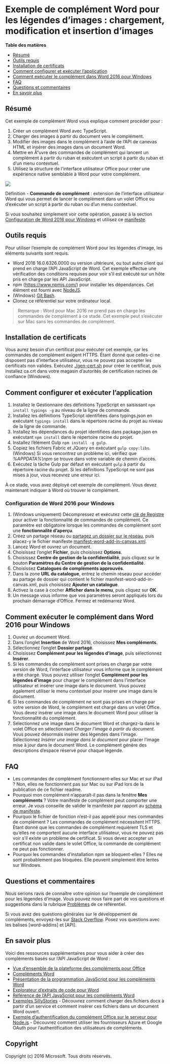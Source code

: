 # Exemple de complément Word pour les légendes d’images : chargement, modification et insertion d’images

**Table des matières**

* [Résumé](#summary)
* [Outils requis](#required-tools)
* [Installation de certificats](#how-to-install-certificates)
* [Comment configurer et exécuter l’application](#how-to-set-up-and-run-the-app)
* [Comment exécuter le complément dans Word 2016 pour Windows](#how-to-run-the-add-in-in-Word-2016-for-Windows)
* [FAQ](#faq)
* [Questions et commentaires](#questions-and-comments)
* [En savoir plus](#learn-more)


## Résumé

Cet exemple de complément Word vous explique comment procéder pour :

1. Créer un complément Word avec TypeScript.
2. Charger des images à partir du document vers le complément.
3. Modifier des images dans le complément à l’aide de l’API de canevas HTML et insérer des images dans un document Word.
4. Mettre en Å“uvre des commandes de complément qui lancent un complément à partir du ruban et exécutent un script à partir du ruban et d’un menu contextuel.
5. Utilisez la structure de l’interface utilisateur Office pour créer une expérience native semblable à Word pour votre complément.

![](/readme-images/Word-Add-in-TypeScript-Canvas.gif)

Définition - **Commande de complément** : extension de l’interface utilisateur Word qui vous permet de lancer le complément dans un volet Office ou d’exécuter un script à partir du ruban ou d’un menu contextuel.

Si vous souhaitez simplement voir cette opération, passez à la section [Configuration de Word 2016 pour Windows](#word-2016-for-windows-set-up) et utilisez ce [manifeste](https://github.com/OfficeDev/Word-Add-in-TypeScript-Canvas/blob/deploy2Azure/manifest-word-add-in-canvas.xml).

## Outils requis

Pour utiliser l’exemple de complément Word pour les légendes d’image, les éléments suivants sont requis.

* Word 2016 16.0.6326.0000 ou version ultérieure, ou tout autre client qui prend en charge l’API JavaScript de Word. Cet exemple effectue une vérification des conditions requises pour voir s’il est exécuté sur un hôte pris en charge par les API JavaScript.
* npm (https://www.npmjs.com/) pour installer les dépendances. Cet élément est fourni avec [NodeJS](https://nodejs.org/en/).
* (Windows) [Git Bash](http://www.git-scm.com/downloads).
* Clonez ce référentiel sur votre ordinateur local.

> Remarque : Word pour Mac 2016 ne prend pas en charge les commandes de complément à ce stade. Cet exemple peut s’exécuter sur Mac sans les commandes de complément.

## Installation de certificats

Vous aurez besoin d’un certificat pour exécuter cet exemple, car les commandes de complément exigent HTTPS. Étant donné que celles-ci ne disposent pas d’interface utilisateur, vous ne pouvez pas accepter les certificats non valides. Exécutez [./gen-cert.sh](#gen-cert.sh) pour créer le certificat, puis installez ca.crt dans votre magasin d’autorités de certification racines de confiance (Windows).

## Comment configurer et exécuter l’application

1. Installez le Gestionnaire des définitions TypeScript en saisissant ```npm install typings -g``` au niveau de la ligne de commande.
2. Installez les définitions TypeScript identifiées dans typings.json en exécutant ```typings install``` dans le répertoire racine du projet au niveau de la ligne de commande.
3. Installez les dépendances du projet identifiées dans package.json en exécutant ```npm install``` dans le répertoire racine du projet.
4. Installez l’élément Gulp ```npm install -g gulp```.
5. Copiez les fichiers Fabric et JQuery en exécutant ```gulp copy:libs```. (Windows) Si vous rencontrez un problème ici, vérifiez que *%APPDATA%\npm* se trouve dans votre variable de chemin d’accès.
6. Exécutez la tâche Gulp par défaut en exécutant ```gulp``` à partir du répertoire racine du projet. Si les définitions TypeScript ne sont pas mises à jour, vous recevrez une erreur ici.

À ce stade, vous avez déployé cet exemple de complément. Vous devez maintenant indiquer à Word où trouver le complément.

### Configuration de Word 2016 pour Windows

1. (Windows uniquement) Décompressez et exécutez cette [clé de Registre](https://github.com/OfficeDev/Office-Add-in-Commands-Samples/tree/master/Tools/AddInCommandsUndark) pour activer la fonctionnalité de commandes de complément. Ce paramètre est obligatoire lorsque les commandes de complément sont une **fonctionnalité d’aperçu**.
2. Créez un partage réseau ou [partagez un dossier sur le réseau](https://technet.microsoft.com/fr-fr/library/cc770880.aspx), puis placez-y le fichier manifeste [manifest-word-add-in-canvas.xml](manifest-word-add-in-canvas.xml).
3. Lancez Word et ouvrez un document.
4. Choisissez l’onglet **Fichier**, puis choisissez **Options**.
5. Choisissez **Centre de gestion de la confidentialité**, puis cliquez sur le bouton **Paramètres du Centre de gestion de la confidentialité**.
6. Choisissez **Catalogues de compléments approuvés**.
7. Dans la zone **URL du catalogue**, entrez le chemin réseau pour accéder au partage de dossier qui contient le fichier manifest-word-add-in-canvas.xml, puis choisissez **Ajouter un catalogue**.
8. Activez la case à cocher **Afficher dans le menu**, puis cliquez sur **OK**.
9. Un message vous informe que vos paramètres seront appliqués lors du prochain démarrage d’Office. Fermez et redémarrez Word.

## Comment exécuter le complément dans Word 2016 pour Windows

1. Ouvrez un document Word.
2. Dans l’onglet **Insertion** de Word 2016, choisissez **Mes compléments**.
3. Sélectionnez l’onglet **Dossier partagé**.
4. Choisissez **Complément pour les légendes d’image**, puis sélectionnez **Insérer**.
5. Si les commandes de complément sont prises en charge par votre version de Word, l’interface utilisateur vous informe que le complément a été chargé. Vous pouvez utiliser l’onglet **Complément pour les légendes d’image** pour charger le complément dans l’interface utilisateur et insérer une image dans le document. Vous pouvez également utiliser le menu contextuel pour insérer une image dans le document.
6. Si les commandes de complément ne sont pas prises en charge par votre version de Word, le complément est chargé dans un volet Office. Vous devez insérer une image dans le document Word pour utiliser la fonctionnalité du complément.
7. Sélectionnez une image dans le document Word et chargez-la dans le volet Office en sélectionnant *Charger l’image à partir du document*. Vous pouvez désormais insérer des légendes dans l’image. Sélectionnez *Insérer une image dans le document* pour placer l’image mise à jour dans le document Word. Le complément génère des descriptions d’espace réservé pour chaque légende.

## FAQ

* Les commandes de complément fonctionnent-elles sur Mac et sur iPad ? Non, elles ne fonctionnent pas sur Mac ou sur iPad lors de la publication de ce fichier readme.
* Pourquoi mon complément n’apparaît-il pas dans la fenêtre **Mes compléments** ? Votre manifeste de complément peut comporter une erreur. Je vous conseille de valider le manifeste par rapport au [schéma de manifeste](https://github.com/OfficeDev/Office-Add-in-Commands-Samples/tree/master/Tools/XSD).
* Pourquoi le fichier de fonction n’est-il pas appelé pour mes commandes de complément ? Les commandes de complément nécessitent HTTPS. Étant donné que les commandes de complément requièrent TLS et qu’elles ne comportent aucune interface utilisateur, vous ne pouvez pas voir s’il existe un problème de certificat. Si vous devez accepter un certificat non valide dans le volet Office, la commande de complément ne peut pas fonctionner.
* Pourquoi les commandes d’installation npm se bloquent-elles ? Elles ne sont probablement pas bloquées. Elle peuvent simplement être lentes sur Windows.

## Questions et commentaires

Nous serions ravis de connaître votre opinion sur l’exemple de complément pour les légendes d’image. Vous pouvez nous faire part de vos questions et suggestions dans la rubrique [Problèmes](https://github.com/OfficeDev/Word-Add-in-TypeScript-Canvas/issues) de ce référentiel.

Si vous avez des questions générales sur le développement de compléments, envoyez-les sur [Stack Overflow](http://stackoverflow.com/questions/tagged/Office365+API). Posez vos questions avec les balises [word-addins] et [API].

## En savoir plus

Voici des ressources supplémentaires pour vous aider à créer des compléments basés sur l’API JavaScript de Word :

* [Vue d’ensemble de la plateforme des compléments pour Office](https://msdn.microsoft.com/fr-fr/library/office/jj220082.aspx)
* [Compléments Word](https://github.com/OfficeDev/office-js-docs/blob/master/word/word-add-ins.md)
* [Présentation de la programmation JavaScript pour les compléments Word](https://github.com/OfficeDev/office-js-docs/blob/master/word/word-add-ins-programming-guide.md)
* [Explorateur d’extraits de code pour Word](http://officesnippetexplorer.azurewebsites.net/#/snippets/word)
* [Référence de l’API JavaScript pour les compléments Word](https://github.com/OfficeDev/office-js-docs/tree/master/word/word-add-ins-javascript-reference)
* [Exemples SillyStories](https://github.com/OfficeDev/Word-Add-in-SillyStories) - Découvrez comment charger des fichiers docx à partir d’un service et comment insérer ces fichiers dans un document Word ouvert.
* [Exemple d’authentification du complément Office sur le serveur pour Node.js](https://github.com/OfficeDev/Office-Add-in-Nodejs-ServerAuth) - Découvrez comment utiliser les fournisseurs Azure et Google OAuth pour l’authentification des utilisateurs de compléments.

## Copyright
Copyright (c) 2016 Microsoft. Tous droits réservés.
